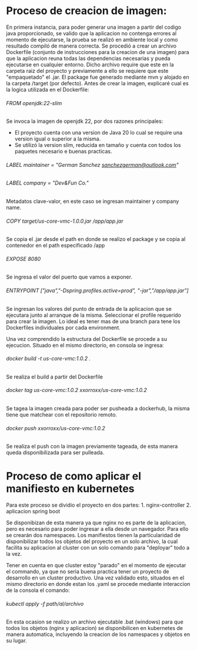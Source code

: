 # Proceso de creacion de imagen:

En primera instancia, para poder generar una imagen a partir del codigo java proporcionado, se valido que la aplicacion no contenga errores al momento de ejecutarse, la prueba se realizó en ambiente local y como resultado compiló de manera correcta. Se procedió a crear un archivo Dockerfile (conjunto de instrucciones para la creacion de una imagen) para que la aplicacion reuna todas las dependencias necesarias y pueda ejecutarse en cualquier entorno. Dicho archivo require que este en la carpeta raiz del proyecto y previamente a ello se requiere que este "empaquetado" el .jar. El package fue generado mediante mvn y alojado en la carpeta /target (por defecto).
Antes de crear la imagen, explicaré cual es la logica utilizada en el Dockerfile:

###### FROM openjdk:22-slim 
Se invoca la imagen de openjdk 22, por dos razones principales:
* El proyecto cuenta con una version de Java 20 lo cual se require una version igual o superior a la misma.
* Se utilizó la version slim, reducida en tamaño y cuenta con todos los paquetes necesario e buenas practicas.

###### LABEL maintainer =  "German Sanchez <sanchezgerman@outlook.com>"

###### LABEL company = "Dev&Fun Co."
Metadatos clave-valor, en este caso se ingresan maintainer y company name.

###### COPY target/us-core-vmc-1.0.0.jar /app/app.jar
Se copia el .jar desde el path en donde se realizo el package y se copia al contenedor en el path especificado /app

###### EXPOSE 8080
Se ingresa el valor del puerto que vamos a exponer.

###### ENTRYPOINT ["java","-Dspring.profiles.active=prod", "-jar","/app/app.jar"]
Se ingresan los valores del punto de entrada de la aplicacion que se ejecutara junto al arranque de la misma.
Seleccionar el profile requerido para crear la imagen. Lo ideal es tener mas de una branch para tene los Dockerfiles individuales por cada environment.

Una vez comprendido la estructura del Dockerfile se procede a su ejecucion. Situado en el mismo directorio, en consola se ingresa: 

###### docker build -t us-core-vmc:1.0.2 .
Se realiza el build a partir del Dockerfile

###### docker tag us-core-vmc:1.0.2 xxorroxx/us-core-vmc:1.0.2 
Se tagea la imagen creada para poder ser pusheada a dockerhub, la misma tiene que matchear con el repositorio remoto.

###### docker push xxorroxx/us-core-vmc:1.0.2
Se realiza el push con la imagen previamente tageada, de esta manera queda disponibilizada para ser pulleada.



# Proceso de como aplicar el manifiesto en kubernetes

Para este proceso se dividio el proyecto en dos partes:
	1. nginx-controller
	2. aplicacion spring boot

Se disponibizan de esta manera ya que nginx no es parte de la aplicacion, pero es necesario para poder ingresar a ella desde un navegador. Para ello se crearán dos namespaces.
Los manifiestos tienen la particularidad de disponibilizar todos los objetos del proyecto en un solo archivo, la cual facilita su aplicacion al cluster con un solo comando para "deployar" todo a la vez.

Tener en cuenta en que cluster estoy "parado" en el momento de ejecutar el commando, ya que no seria buena practica tener un proyecto de desarrollo en un cluster productivo. Una vez validado esto, situados en el mismo directorio en donde estan los .yaml se procede mediante interaccion de la consola el comando:

###### kubectl apply -f path/al/archivo

En esta ocasion se realizo un archivo ejecutable .bat (windows) para que todos los objetos (nginx y aplicacion) se disponibilicen en kubernetes de manera automatica, incluyendo la creacion de los namespaces y objetos en su lugar.

